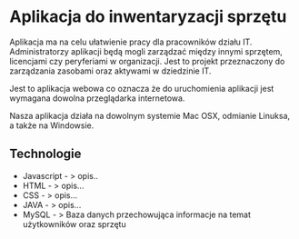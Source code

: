 <h1>Aplikacja do inwentaryzacji sprzętu </h1>


Aplikacja ma na celu ułatwienie pracy dla pracowników działu IT. Administratorzy aplikacji będą mogli zarządzać między innymi sprzętem, licencjami czy peryferiami w organizacji. 
Jest to projekt przeznaczony do zarządzania zasobami oraz aktywami w dziedzinie IT. 


Jest to aplikacja webowa co oznacza że do uruchomienia aplikacji jest wymagana dowolna przeglądarka internetowa.

Nasza aplikacja działa na dowolnym systemie Mac OSX, odmianie Linuksa, a także na Windowsie.





<h2>Technologie</h2>

- Javascript - > opis..
- HTML - > opis...
- CSS - >  opis...
- JAVA - > opis...
- MySQL - > Baza danych przechowująca informacje na temat użytkowników oraz sprzętu




